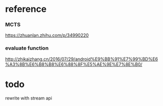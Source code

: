 # reference

### MCTS

https://zhuanlan.zhihu.com/p/34990220

### evaluate function

http://zhikaizhang.cn/2016/07/29/android%E9%BB%91%E7%99%BD%E6%A3%8B%E6%B8%B8%E6%88%8F%E5%AE%9E%E7%8E%B0/

# todo

rewrite with stream api